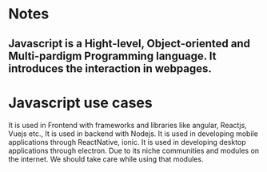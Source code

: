 # Notes
## Javascript is a Hight-level, Object-oriented and Multi-pardigm Programming language. It introduces the interaction in webpages.
# Javascript use cases
It is used in Frontend with frameworks and libraries like angular, Reactjs, Vuejs etc.,
It is used in backend with Nodejs.
It is used in developing mobile applications through ReactNative, ionic.
It is used in developing desktop applications through electron.
Due to its niche communities and modules on the internet. We should take care while using that modules.
